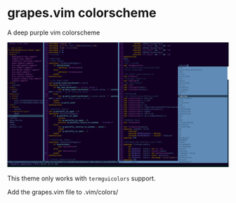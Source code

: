 grapes.vim colorscheme
======================

A deep purple vim colorscheme

![example screenshot](https://raw.githubusercontent.com/NoiseFrk900/grapes/main/img/grapes_example_screenshot.png)

This theme only works with ```termguicolors``` support.

Add the grapes.vim file to .vim/colors/
